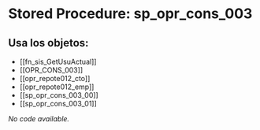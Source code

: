 # Stored Procedure: sp_opr_cons_003

## Usa los objetos:
- [[fn_sis_GetUsuActual]]
- [[OPR_CONS_003]]
- [[opr_repote012_cto]]
- [[opr_repote012_emp]]
- [[sp_opr_cons_003_00]]
- [[sp_opr_cons_003_01]]

*No code available.*
